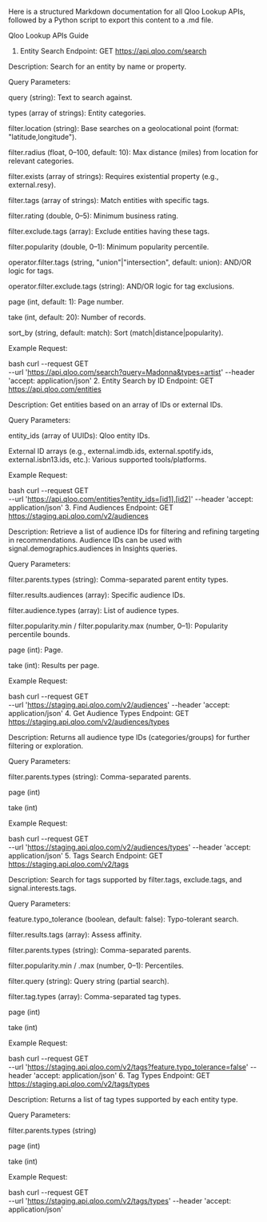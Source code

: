 Here is a structured Markdown documentation for all Qloo Lookup APIs, followed by a Python script to export this content to a .md file.

Qloo Lookup APIs Guide

1. Entity Search
   Endpoint:
   GET https://api.qloo.com/search

Description:
Search for an entity by name or property.

Query Parameters:

query (string): Text to search against.

types (array of strings): Entity categories.

filter.location (string): Base searches on a geolocational point (format: "latitude,longitude").

filter.radius (float, 0–100, default: 10): Max distance (miles) from location for relevant categories.

filter.exists (array of strings): Requires existential property (e.g., external.resy).

filter.tags (array of strings): Match entities with specific tags.

filter.rating (double, 0–5): Minimum business rating.

filter.exclude.tags (array): Exclude entities having these tags.

filter.popularity (double, 0–1): Minimum popularity percentile.

operator.filter.tags (string, "union"|"intersection", default: union): AND/OR logic for tags.

operator.filter.exclude.tags (string): AND/OR logic for tag exclusions.

page (int, default: 1): Page number.

take (int, default: 20): Number of records.

sort_by (string, default: match): Sort (match|distance|popularity).

Example Request:

bash
curl --request GET \
 --url 'https://api.qloo.com/search?query=Madonna&types=artist'
--header 'accept: application/json' 2. Entity Search by ID
Endpoint:
GET https://api.qloo.com/entities

Description:
Get entities based on an array of IDs or external IDs.

Query Parameters:

entity_ids (array of UUIDs): Qloo entity IDs.

External ID arrays (e.g., external.imdb.ids, external.spotify.ids, external.isbn13.ids, etc.): Various supported tools/platforms.

Example Request:

bash
curl --request GET \
 --url 'https://api.qloo.com/entities?entity_ids=[id1],[id2]'
--header 'accept: application/json' 3. Find Audiences
Endpoint:
GET https://staging.api.qloo.com/v2/audiences

Description:
Retrieve a list of audience IDs for filtering and refining targeting in recommendations.
Audience IDs can be used with signal.demographics.audiences in Insights queries.

Query Parameters:

filter.parents.types (string): Comma-separated parent entity types.

filter.results.audiences (array): Specific audience IDs.

filter.audience.types (array): List of audience types.

filter.popularity.min / filter.popularity.max (number, 0–1): Popularity percentile bounds.

page (int): Page.

take (int): Results per page.

Example Request:

bash
curl --request GET \
 --url 'https://staging.api.qloo.com/v2/audiences'
--header 'accept: application/json' 4. Get Audience Types
Endpoint:
GET https://staging.api.qloo.com/v2/audiences/types

Description:
Returns all audience type IDs (categories/groups) for further filtering or exploration.

Query Parameters:

filter.parents.types (string): Comma-separated parents.

page (int)

take (int)

Example Request:

bash
curl --request GET \
 --url 'https://staging.api.qloo.com/v2/audiences/types'
--header 'accept: application/json' 5. Tags Search
Endpoint:
GET https://staging.api.qloo.com/v2/tags

Description:
Search for tags supported by filter.tags, exclude.tags, and signal.interests.tags.

Query Parameters:

feature.typo_tolerance (boolean, default: false): Typo-tolerant search.

filter.results.tags (array): Assess affinity.

filter.parents.types (string): Comma-separated parents.

filter.popularity.min / .max (number, 0–1): Percentiles.

filter.query (string): Query string (partial search).

filter.tag.types (array): Comma-separated tag types.

page (int)

take (int)

Example Request:

bash
curl --request GET \
 --url 'https://staging.api.qloo.com/v2/tags?feature.typo_tolerance=false'
--header 'accept: application/json' 6. Tag Types
Endpoint:
GET https://staging.api.qloo.com/v2/tags/types

Description:
Returns a list of tag types supported by each entity type.

Query Parameters:

filter.parents.types (string)

page (int)

take (int)

Example Request:

bash
curl --request GET \
 --url 'https://staging.api.qloo.com/v2/tags/types'
--header 'accept: application/json'
